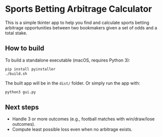 # Sports Betting Arbitrage Calculator

This is a simple tkinter app to help you find and calculate sports betting arbitrage opportunities between two bookmakers given a set of odds and a total stake.

## How to build

To build a standalone executable (macOS, requires Python 3):

```sh
pip install pyinstaller
./build.sh
```

The built app will be in the `dist/` folder. Or simply run the app with:

```sh
python3 gui.py
```

## Next steps
- Handle 3 or more outcomes (e.g., football matches with win/draw/lose outcomes).
- Compute least possible loss even when no arbitrage exists.
